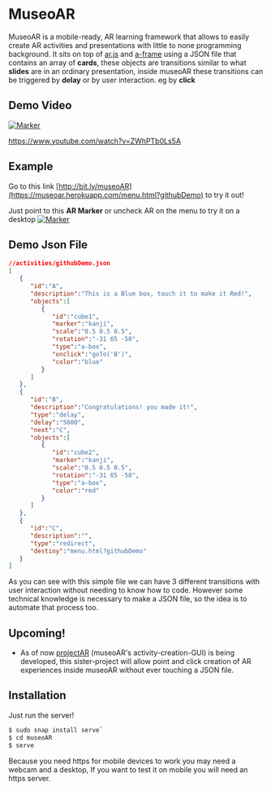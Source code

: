 # MuseoAR

MuseoAR is a mobile-ready, AR learning framework that allows to easily create AR activities and presentations with little to none programming background. It sits on top of [ar.js](https://github.com/jeromeetienne/AR.js) and [a-frame](https://aframe.io/) using a JSON file that contains an array of **cards**, these objects are transitions similar to what **slides** are in an ordinary presentation, inside museoAR these transitions can be triggered by **delay** or by user interaction. eg by **click**
  
## Demo Video
 [![Marker](https://user-images.githubusercontent.com/15642727/53751235-9d7af200-3e8a-11e9-972e-c66ab2fe5afe.gif)](https://www.youtube.com/watch?v=ZWhPTb0Ls5A)
 
 https://www.youtube.com/watch?v=ZWhPTb0Ls5A

## Example 
Go to this link [http://bit.ly/museoAR](https://museoar.herokuapp.com/menu.html?githubDemo) to try it out!

Just point to this **AR Marker** or uncheck AR on the menu to try it on a desktop
[![Marker](https://stemkoski.github.io/AR-Examples/markers/kanji.png)]()

## Demo Json File

```JSON
//activities/githubDemo.json
[
   {
      "id":"A",
      "description":"This is a Blue box, touch it to make it Red!",
      "objects":[
         {
            "id":"cube1",
            "marker":"kanji",
            "scale":"0.5 0.5 0.5",
            "rotation":"-31 65 -50",
            "type":"a-box",
            "onclick":"goTo('B')",
            "color":"blue"
         }
      ]
   },
   {
      "id":"B",
      "description":"Congratulations! you made it!",
      "type":"delay",
      "delay":"5000",
      "next":"C",
      "objects":[
         {
            "id":"cube2",
            "marker":"kanji",
            "scale":"0.5 0.5 0.5",
            "rotation":"-31 65 -50",
            "type":"a-box",
            "color":"red"
         }
      ]
   },
   {
      "id":"C",
      "description":"",
      "type":"redirect",
      "destiny":"menu.html?githubDemo"
   }
]
```
 As you can see with this simple file we can have 3 different transitions with user interaction without needing to know how to code. However some technical knowledge is necessary to make a JSON file, so the idea is to automate that process too.
## Upcoming!

  - As of now [projectAR](https://gitlab.com/pedrogut/proyectAR) (museoAR's activity-creation-GUI) is being developed, this sister-project will allow point and click creation of AR experiences inside museoAR without ever touching a JSON file.

## Installation
Just run the server!

```sh
$ sudo snap install serve`
$ cd museoAR
$ serve
```
Because you need https for mobile devices to work you may need a webcam and a desktop, If you want to test it on mobile you will need an https server.
